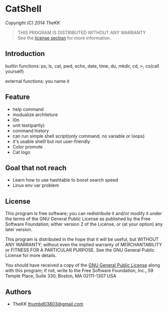 # CatShell
*Copyright (C) 2014 TheKK*

> THIS PROGRAM IS DISTRIBUTED WITHOUT ANY WARRANTY<br/>
> See the [license section](#license) for more information.

## Introduction

builtin functions:
ps, ls, cat, pwd, echo, date, time, du, mkdir, cd, >, cs(call yourself)

external functions:
you name it

## Feature

- help command
- modualize architeture
- l0n
- unit test(partly)
- command history
- can run simple shell script(only command, no variable or loops)
- it's usable shell! but not user-friendly
- Color promote
- Cat logo

## Goal that not reach

- Learn how to use hashtable to boost search speed
- Linux env var problem

## License

This program is free software; you can redistribute it and/or modify
it under the terms of the GNU General Public License as published by
the Free Software Foundation; either version 2 of the License, or
(at your option) any later version.

This program is distributed in the hope that it will be useful, but
WITHOUT ANY WARRANTY; without even the implied warranty of
MERCHANTABILITY or FITNESS FOR A PARTICULAR PURPOSE.  See the GNU
General Public License for more details.

You should have received a copy of the [GNU General Public License](LICENSE)
along with this program; if not, write to the Free Software
Foundation, Inc., 59 Temple Place, Suite 330, Boston, MA 02111-1307
USA

## Authors

* TheKK [thumbd03803@gmail.com](mailto:thumbd03803@gmail.com)

